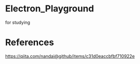 # Electron_Playground
for studying
# References
https://qiita.com/nandai@github/items/c31d0eaccbfbf710922e